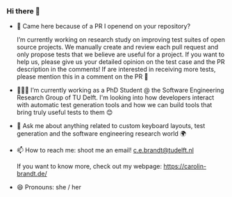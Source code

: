 ### Hi there 👋

- 🔭 Came here because of a PR I openend on your repository?

  I’m currently working on research study on improving test suites of open source projects.
  We manually create and review each pull request and only propose tests that we believe are useful for a project.
  If you want to help us, please give us your detailed opinion on the test case and the PR description in the comments!
  If are interested in receiving more tests, please mention this in a comment on the PR 🙂
  

- 👩🏻‍💻 I’m currently working as a PhD Student @ the Software Engineering Research Group of TU Delft. I'm looking into how developers interact with automatic test generation tools and how we can build tools that bring truly useful tests to them 😊
- 💬 Ask me about anything related to custom keyboard layouts, test generation and the software engineering research world 🌍️
- 📫 How to reach me: shoot me an email! c.e.brandt@tudelft.nl

  If you want to know more, check out my webpage: https://carolin-brandt.de/
- 😄 Pronouns: she / her

<!--
**lacinoire/lacinoire** is a ✨ _special_ ✨ repository because its `README.md` (this file) appears on your GitHub profile.

Here are some ideas to get you started:

- 🔭 I’m currently working on ...
- 🌱 I’m currently learning ...
- 👯 I’m looking to collaborate on ...
- 🤔 I’m looking for help with ...
- 💬 Ask me about ...
- 📫 How to reach me: ...
- 😄 Pronouns: ...
- ⚡ Fun fact: ...
-->

